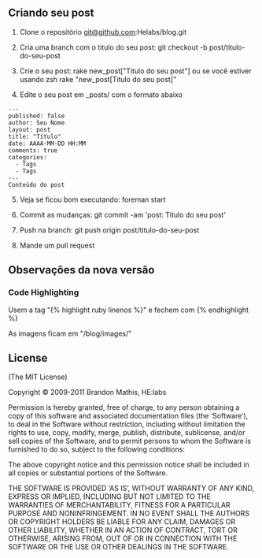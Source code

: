 ## Criando seu post

1) Clone o repositório
git@github.com:Helabs/blog.git

2) Cria uma branch com o titulo do seu post:
git checkout -b post/titulo-do-seu-post

3) Crie o seu post:
rake new_post["Titulo do seu post"] ou se você estiver usando zsh rake "new_post[Titulo do seu post]"

4) Edite o seu post em _posts/ com o formato abaixo

```
---
published: false
author: Seu Nome
layout: post
title: "Título"
date: AAAA-MM-DD HH:MM
comments: true
categories:
  - Tags
  - Tags
---
Conteúdo do post
```

5) Veja se ficou bom executando: foreman start

6) Commit as mudanças: git commit -am 'post: Titulo do seu post'

7) Push na branch: git push origin post/titulo-do-seu-post

8) Mande um pull request

## Observações da nova versão

### Code Highlighting

Usem a tag "{% highlight ruby linenos %}" e fechem com {% endhighlight %}

As imagens ficam em "/blog/images/"

## License
(The MIT License)

Copyright © 2009-2011 Brandon Mathis, HE:labs

Permission is hereby granted, free of charge, to any person obtaining a copy of this software and associated documentation files (the ‘Software’), to deal in the Software without restriction, including without limitation the rights to use, copy, modify, merge, publish, distribute, sublicense, and/or sell copies of the Software, and to permit persons to whom the Software is furnished to do so, subject to the following conditions:

The above copyright notice and this permission notice shall be included in all copies or substantial portions of the Software.

THE SOFTWARE IS PROVIDED ‘AS IS’, WITHOUT WARRANTY OF ANY KIND, EXPRESS OR IMPLIED, INCLUDING BUT NOT LIMITED TO THE WARRANTIES OF MERCHANTABILITY, FITNESS FOR A PARTICULAR PURPOSE AND NONINFRINGEMENT. IN NO EVENT SHALL THE AUTHORS OR COPYRIGHT HOLDERS BE LIABLE FOR ANY CLAIM, DAMAGES OR OTHER LIABILITY, WHETHER IN AN ACTION OF CONTRACT, TORT OR OTHERWISE, ARISING FROM, OUT OF OR IN CONNECTION WITH THE SOFTWARE OR THE USE OR OTHER DEALINGS IN THE SOFTWARE.
